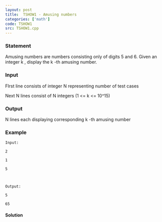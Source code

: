 ```yaml
---
layout: post
title:  TSHOW1 - Amusing numbers
categories: ['math']
code: TSHOW1
src: TSHOW1.cpp
---
```


### **Statement**

Amusing numbers are numbers consisting only of digits 5 and 6. Given an
integer k , display the k -th amusing number.

### Input

FIrst line consists of integer N representing number of test cases

Next N lines consist of N integers (1  <= k <= 10^15)

### Output

N lines each displaying corresponding k -th amusing number

### Example

    
    
    Input:
    2
    1
    5
    
    Output:
    5
    65



#### **Solution**



